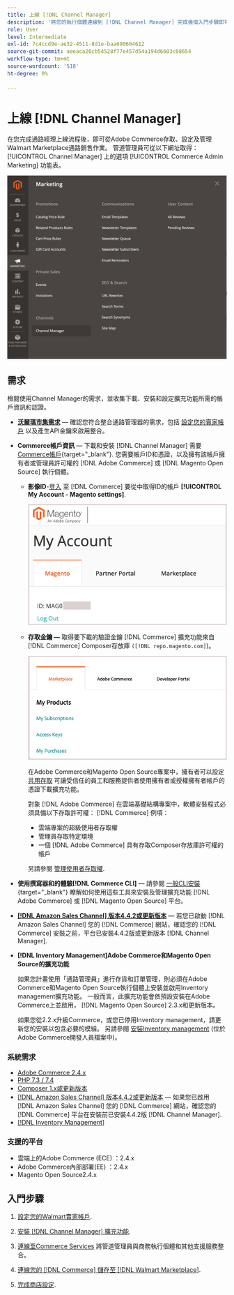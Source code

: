 ```yaml
---
title: 上線 [!DNL Channel Manager]
description: '將您的執行個體連線到 [!DNL Channel Manager] 完成幾個入門步驟即可完成服務。'
role: User
level: Intermediate
exl-id: 7c4ccd9e-ae32-4511-8d1e-baa690604612
source-git-commit: aeeaca20cb54528f77e457d54a194d6603c08654
workflow-type: tm+mt
source-wordcount: '518'
ht-degree: 0%

---
```



# 上線 [!DNL Channel Manager]

在您完成通路經理上線流程後，即可從Adobe Commerce存取、設定及管理Walmart Marketplace通路銷售作業。 管道管理員可從以下網址取得： [!UICONTROL Channel Manager] 上的選項 [!UICONTROL Commerce Admin Marketing] 功能表。

![[!DNL Channel Manager] 「管理員」檢視中的選項](assets/channel-manager-admin-view.png)

## 需求

檢閱使用Channel Manager的需求，並收集下載、安裝和設定擴充功能所需的帳戶資訊和認證。

- **[沃爾瑪市集需求](walmart-requirements.md)** — 確認您符合整合通路管理器的需求，包括 [設定您的賣家帳戶](https://sellerhelp.walmart.com/seller/s/guide?article=000008219) 以及產生API金鑰來啟用整合。

- **Commerce帳戶資訊** — 下載和安裝 [!DNL Channel Manager] 需要 [Commerce帳戶](https://docs.magento.com/user-guide/magento/magento-account.html){target="_blank"}. 您需要帳戶ID和憑證，以及擁有該帳戶擁有者或管理員許可權的 [!DNL Adobe Commerce] 或 [!DNL Magento Open Source] 執行個體。

   - **影像ID**-[登入](https://account.magento.com/customer/account/login/) 至 [!DNL Commerce] 要從中取得ID的帳戶 **[!UICONTROL My Account - Magento settings]**.

      ![[!DNL MAGEID] 於 [!DNL Commerce] 帳戶設定](assets/mageid-my-commerce-account.png)

   - **存取金鑰 —** 取得要下載的驗證金鑰 [!DNL Commerce] 擴充功能來自 [!DNL Commerce] Composer存放庫 `([!DNL repo.magento.com]`)。

      ![[!UICONTROL Commerce Marketplace access keys]](assets/commerce-marketplace-access-keys.png)

      在Adobe Commerce和Magento Open Source專案中，擁有者可以設定 [共用存取](https://docs.magento.com/user-guide/magento/magento-account-share.html) 可讓受信任的員工和服務提供者使用擁有者或授權擁有者帳戶的憑證下載擴充功能。

      對象 [!DNL Adobe Commerce] 在雲端基礎結構專案中，軟體安裝程式必須具備以下存取許可權： [!DNL Commerce] 例項：

      - 雲端專案的超級使用者存取權
      - 管理員存取特定環境
      - 一個 [!DNL Adobe Commerce] 具有存取Composer存放庫許可權的帳戶

      另請參閱 [管理使用者存取權](https://devdocs.magento.com/cloud/project/user-admin.html).


- **使用撰寫器和的體驗[!DNL Commerce CLI]** — 請參閱 [一般CLI安裝](https://devdocs.magento.com/extensions/install/){target="_blank"} 瞭解如何使用這些工具來安裝及管理擴充功能 [!DNL Adobe Commerce] 或 [!DNL Magento Open Source] 平台。

- **[[!DNL Amazon Sales Channel] 版本4.4.2或更新版本](https://experienceleague.adobe.com/docs/commerce-channels/amazon/release-notes.html)** — 若您已啟動 [!DNL Amazon Sales Channel] 您的 [!DNL Commerce] 網站，確認您的 [!DNL Commerce] 安裝之前，平台已安裝4.4.2版或更新版本 [!DNL Channel Manager].

- **[!DNL Inventory Management]Adobe Commerce和Magento Open Source的擴充功能**

   如果您計畫使用「通路管理員」進行存貨和訂單管理，則必須在Adobe Commerce和Magento Open Source執行個體上安裝並啟用Inventory management擴充功能。 一般而言，此擴充功能會依預設安裝在Adobe Commerce上並啟用， [!DNL Magento Open Source] 2.3.x和更新版本。

   如果您從2.2.x升級Commerce，或您已停用Inventory management，請更新您的安裝以包含必要的模組。 另請參閱 [安裝Inventory management](https://devdocs.magento.com/extensions/inventory-management/) (位於Adobe Commerce開發人員檔案中)。

### 系統需求

- [Adobe Commerce 2.4.x](https://devdocs.magento.com/release/released-versions.html)
- [PHP 7.3 / 7.4](https://devdocs.magento.com/guides/v2.4/install-gde/prereq/php-settings.html)
- [Composer 1.x或更新版本](https://devdocs.magento.com/cloud/reference/cloud-composer.html)
- [[!DNL Amazon Sales Channel] 版本4.4.2或更新版本](https://experienceleague.adobe.com/docs/commerce-channels/amazon/release-notes.html) — 如果您已啟用 [!DNL Amazon Sales Channel] 您的 [!DNL Commerce] 網站，確認您的 [!DNL Commerce] 平台在安裝前已安裝4.4.2版 [!DNL Channel Manager].
- [[!DNL Inventory Management]](https://devdocs.magento.com/extensions/inventory-management/)

### 支援的平台

- 雲端上的Adobe Commerce (ECE) ：2.4.x
- Adobe Commerce內部部署(EE) ：2.4.x
- Magento Open Source2.4.x

## 入門步驟

1. [設定您的Walmart賣家帳戶](https://seller.walmart.com/signup?q=&amp;origin=solution_provider&amp;src=0014M00001zivMp).

1. [安裝 [!DNL Channel Manager] 擴充功能](install.md).

1. [連線至Commerce Services](connect.md) 將管道管理員與商務執行個體和其他支援服務整合。

1. [連線您的 [!DNL Commerce] 儲存至 [!DNL Walmart Marketplace]](connect-marketplace.md).

1. [完成商店設定](complete-sales-channel-store-setup.md).
